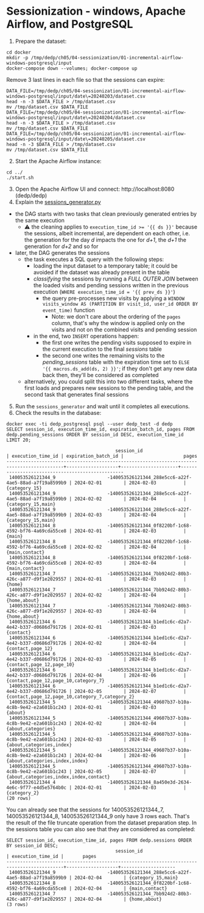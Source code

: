 # Sessionization - windows, Apache Airflow, and PostgreSQL
1. Prepare the dataset:
```
cd docker
mkdir -p /tmp/dedp/ch05/04-sessionization/01-incremental-airflow-windows-postgresql/input
docker-compose down --volumes; docker-compose up
```

Remove 3 last lines in each file so that the sessions can expire:
```
DATA_FILE=/tmp/dedp/ch05/04-sessionization/01-incremental-airflow-windows-postgresql/input/date\=20240203/dataset.csv
head -n -3 $DATA_FILE > /tmp/dataset.csv
mv /tmp/dataset.csv $DATA_FILE
DATA_FILE=/tmp/dedp/ch05/04-sessionization/01-incremental-airflow-windows-postgresql/input/date\=20240204/dataset.csv
head -n -3 $DATA_FILE > /tmp/dataset.csv
mv /tmp/dataset.csv $DATA_FILE
DATA_FILE=/tmp/dedp/ch05/04-sessionization/01-incremental-airflow-windows-postgresql/input/date\=20240205/dataset.csv
head -n -3 $DATA_FILE > /tmp/dataset.csv
mv /tmp/dataset.csv $DATA_FILE
```
2. Start the Apache Airflow instance:
```
cd ../
./start.sh
```
3. Open the Apache Airflow UI and connect: http://localhost:8080 (dedp/dedp)
4. Explain the [sessions_generator.py](dags%2Fsessions_generator.py)
* the DAG starts with two tasks that clean previously generated entries by the same execution
  * ⚠️ the cleaning applies to `execution_time_id >= '{{ ds }}'` because the sessions, albeit incremental,
       are dependent on each other, i.e. the generation for the day _d_ impacts the one for _d+1_, the 
       _d+1_ the generation for _d+2_ and so for
* later, the DAG generates the sessions
  * the task executes a SQL query with the following steps:
    * loading the input dataset to a temporary table; it could be avoided if the dataset was already present in the table
    * _classifying_ the sessions by running a _FULL OUTER JOIN_ between the loaded visits and pending sessions
      written in the previous execution (`WHERE execution_time_id = '{{ prev_ds }}'`)
      * the query pre-processes new visits by applying a `WINDOW visits_window AS (PARTITION BY visit_id, user_id ORDER BY event_time)`
        function
        * Note: we don't care about the ordering of the `pages` column, that's why the window is applied only 
                on the visits and not on the combined visits and pending session
    * in the end, two `INSERT` operations happen:
      * the first one writes the pending visits supposed to expire in the current execution to the final _sessions_ table
      * the second one writes the remaining visits to the _pending_sessions_ table with the expiration time set to 
        `ELSE '{{ macros.ds_add(ds, 2) }}'`; if they don't get any new data back then, they'll be considered as 
        completed
  * alternatively, you could split this into two different tasks, where the first loads and prepares new sessions to the pending
    table, and the second task that generates final sessions
5. Run the `sessions_generator` and wait until it completes all executions.
6. Check the results in the database:
```
docker exec -ti dedp_postgresql psql --user dedp_test -d dedp
SELECT session_id, execution_time_id, expiration_batch_id, pages FROM dedp.pending_sessions ORDER BY session_id DESC, execution_time_id LIMIT 20;

                                        session_id                                         | execution_time_id | expiration_batch_id |                      pages                      
-------------------------------------------------------------------------------------------+-------------------+---------------------+-------------------------------------------------
 140053526121344_9                   -140053526121344_288e5cc6-a22f-4ae5-88ad-a7f19a8599b9 | 2024-02-01        | 2024-02-03          | {category_15}
 140053526121344_9                   -140053526121344_288e5cc6-a22f-4ae5-88ad-a7f19a8599b9 | 2024-02-02        | 2024-02-04          | {category_15,main}
 140053526121344_9                   -140053526121344_288e5cc6-a22f-4ae5-88ad-a7f19a8599b9 | 2024-02-03        | 2024-02-04          | {category_15,main}
 140053526121344_8                   -140053526121344_0f8220bf-1c68-4592-bf76-4a69cda55ce8 | 2024-02-01        | 2024-02-03          | {main}
 140053526121344_8                   -140053526121344_0f8220bf-1c68-4592-bf76-4a69cda55ce8 | 2024-02-02        | 2024-02-04          | {main,contact}
 140053526121344_8                   -140053526121344_0f8220bf-1c68-4592-bf76-4a69cda55ce8 | 2024-02-03        | 2024-02-04          | {main,contact}
 140053526121344_7                   -140053526121344_7bb924d2-80b3-426c-a877-d9f1e2029557 | 2024-02-01        | 2024-02-03          | {home}
 140053526121344_7                   -140053526121344_7bb924d2-80b3-426c-a877-d9f1e2029557 | 2024-02-02        | 2024-02-04          | {home,about}
 140053526121344_7                   -140053526121344_7bb924d2-80b3-426c-a877-d9f1e2029557 | 2024-02-03        | 2024-02-04          | {home,about}
 140053526121344_6                   -140053526121344_b1ed1c6c-d2a7-4e42-b337-d0686d791726 | 2024-02-01        | 2024-02-03          | {contact}
 140053526121344_6                   -140053526121344_b1ed1c6c-d2a7-4e42-b337-d0686d791726 | 2024-02-02        | 2024-02-04          | {contact,page_12}
 140053526121344_6                   -140053526121344_b1ed1c6c-d2a7-4e42-b337-d0686d791726 | 2024-02-03        | 2024-02-05          | {contact,page_12,page_10}
 140053526121344_6                   -140053526121344_b1ed1c6c-d2a7-4e42-b337-d0686d791726 | 2024-02-04        | 2024-02-06          | {contact,page_12,page_10,category_7}
 140053526121344_6                   -140053526121344_b1ed1c6c-d2a7-4e42-b337-d0686d791726 | 2024-02-05        | 2024-02-07          | {contact,page_12,page_10,category_7,category_2}
 140053526121344_5                   -140053526121344_49607b37-b10a-4c8b-9e42-e2a601b1c243 | 2024-02-01        | 2024-02-03          | {about}
 140053526121344_5                   -140053526121344_49607b37-b10a-4c8b-9e42-e2a601b1c243 | 2024-02-02        | 2024-02-04          | {about,categories}
 140053526121344_5                   -140053526121344_49607b37-b10a-4c8b-9e42-e2a601b1c243 | 2024-02-03        | 2024-02-05          | {about,categories,index}
 140053526121344_5                   -140053526121344_49607b37-b10a-4c8b-9e42-e2a601b1c243 | 2024-02-04        | 2024-02-06          | {about,categories,index,index}
 140053526121344_5                   -140053526121344_49607b37-b10a-4c8b-9e42-e2a601b1c243 | 2024-02-05        | 2024-02-07          | {about,categories,index,index,contact}
 140053526121344_4                   -140053526121344_8a450e3d-2634-4e6c-9f77-e4d5e5764b0c | 2024-02-01        | 2024-02-03          | {category_2}
(20 rows)
```
You can already see that the sessions for 140053526121344_7, 140053526121344_8, 140053526121344_9 only have 3 rows each.
That's the result of the file truncate operation from the dataset preparation step. In the sessions table 
you can also see that they are considered as completed:
```
SELECT session_id, execution_time_id, pages FROM dedp.sessions ORDER BY session_id DESC;
                                        session_id                                         | execution_time_id |       pages        
-------------------------------------------------------------------------------------------+-------------------+--------------------
 140053526121344_9                   -140053526121344_288e5cc6-a22f-4ae5-88ad-a7f19a8599b9 | 2024-02-04        | {category_15,main}
 140053526121344_8                   -140053526121344_0f8220bf-1c68-4592-bf76-4a69cda55ce8 | 2024-02-04        | {main,contact}
 140053526121344_7                   -140053526121344_7bb924d2-80b3-426c-a877-d9f1e2029557 | 2024-02-04        | {home,about}
(3 rows)

```